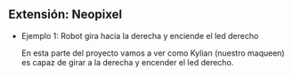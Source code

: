 ## Extensión: Neopixel

- Ejemplo 1: Robot gira hacia la derecha y enciende el led derecho
  
  En esta parte del proyecto vamos a ver como Kylian (nuestro maqueen) es capaz de girar a la derecha y encender el led derecho. 
